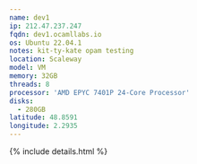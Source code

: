 ```yaml
---
name: dev1
ip: 212.47.237.247
fqdn: dev1.ocamllabs.io
os: Ubuntu 22.04.1
notes: kit-ty-kate opam testing
location: Scaleway
model: VM
memory: 32GB
threads: 8
processor: 'AMD EPYC 7401P 24-Core Processor'
disks:
  - 280GB
latitude: 48.8591
longitude: 2.2935
---
```

{% include details.html %} 

